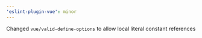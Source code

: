 ```yaml
---
'eslint-plugin-vue': minor
---
```


Changed `vue/valid-define-options` to allow local literal constant references
